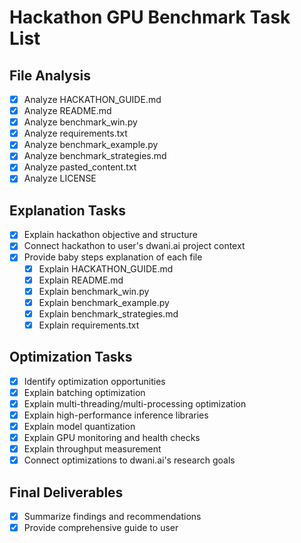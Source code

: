 # Hackathon GPU Benchmark Task List

## File Analysis
- [x] Analyze HACKATHON_GUIDE.md
- [x] Analyze README.md
- [x] Analyze benchmark_win.py
- [x] Analyze requirements.txt
- [x] Analyze benchmark_example.py
- [x] Analyze benchmark_strategies.md
- [x] Analyze pasted_content.txt
- [x] Analyze LICENSE

## Explanation Tasks
- [x] Explain hackathon objective and structure
- [x] Connect hackathon to user's dwani.ai project context
- [x] Provide baby steps explanation of each file
  - [x] Explain HACKATHON_GUIDE.md
  - [x] Explain README.md
  - [x] Explain benchmark_win.py
  - [x] Explain benchmark_example.py
  - [x] Explain benchmark_strategies.md
  - [x] Explain requirements.txt

## Optimization Tasks
- [x] Identify optimization opportunities
- [x] Explain batching optimization
- [x] Explain multi-threading/multi-processing optimization
- [x] Explain high-performance inference libraries
- [x] Explain model quantization
- [x] Explain GPU monitoring and health checks
- [x] Explain throughput measurement
- [x] Connect optimizations to dwani.ai's research goals

## Final Deliverables
- [x] Summarize findings and recommendations
- [x] Provide comprehensive guide to user

